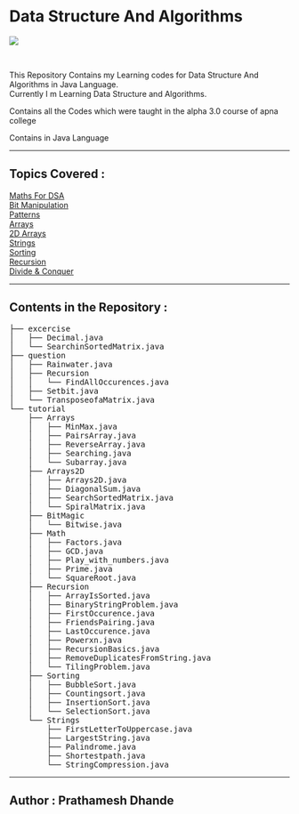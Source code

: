 # Data Structure And Algorithms

![](https://img.shields.io/badge/language-Java-blue?style=flat-square&logo=java)

</br>
<p>
This Repository Contains my Learning codes for Data Structure And Algorithms in Java Language.</br>
Currently I m Learning Data Structure and Algorithms.
</br>

Contains all the Codes which were taught in the alpha 3.0 course of apna college

Contains in Java Language</p>

---

## Topics Covered :
[Maths For DSA](/src/tutorial/Math)</br>
[Bit Manipulation](/src/tutorial/BitMagic)</br>
[Patterns](/src/tutorial/Patterns)</br>
[Arrays](src/tutorial/Arrays)</br>
[2D Arrays](/src/tutorial/Arrays2D)</br>
[Strings](/src/tutorial/Strings)</br>
[Sorting](/src/tutorial/Sorting)</br>
[Recursion](/src/tutorial/Recursion)</br>
[Divide & Conquer](/src/tutorial/DivideAndConquer)</br>

---
## Contents in the Repository : 
<pre>
├── excercise
│   ├── Decimal.java
│   └── SearchinSortedMatrix.java
├── question
│   ├── Rainwater.java
│   ├── Recursion
│   │   └── FindAllOccurences.java
│   ├── Setbit.java
│   └── TransposeofaMatrix.java
└── tutorial
    ├── Arrays
    │   ├── MinMax.java
    │   ├── PairsArray.java
    │   ├── ReverseArray.java
    │   ├── Searching.java
    │   └── Subarray.java
    ├── Arrays2D
    │   ├── Arrays2D.java
    │   ├── DiagonalSum.java
    │   ├── SearchSortedMatrix.java
    │   └── SpiralMatrix.java
    ├── BitMagic
    │   └── Bitwise.java
    ├── Math
    │   ├── Factors.java
    │   ├── GCD.java
    │   ├── Play_with_numbers.java
    │   ├── Prime.java
    │   └── SquareRoot.java
    ├── Recursion
    │   ├── ArrayIsSorted.java
    │   ├── BinaryStringProblem.java
    │   ├── FirstOccurence.java
    │   ├── FriendsPairing.java
    │   ├── LastOccurence.java
    │   ├── Powerxn.java
    │   ├── RecursionBasics.java
    │   ├── RemoveDuplicatesFromString.java
    │   └── TilingProblem.java
    ├── Sorting
    │   ├── BubbleSort.java
    │   ├── Countingsort.java
    │   ├── InsertionSort.java
    │   └── SelectionSort.java
    └── Strings
        ├── FirstLetterToUppercase.java
        ├── LargestString.java
        ├── Palindrome.java
        ├── Shortestpath.java
        └── StringCompression.java
</pre>

---
## Author : Prathamesh Dhande
